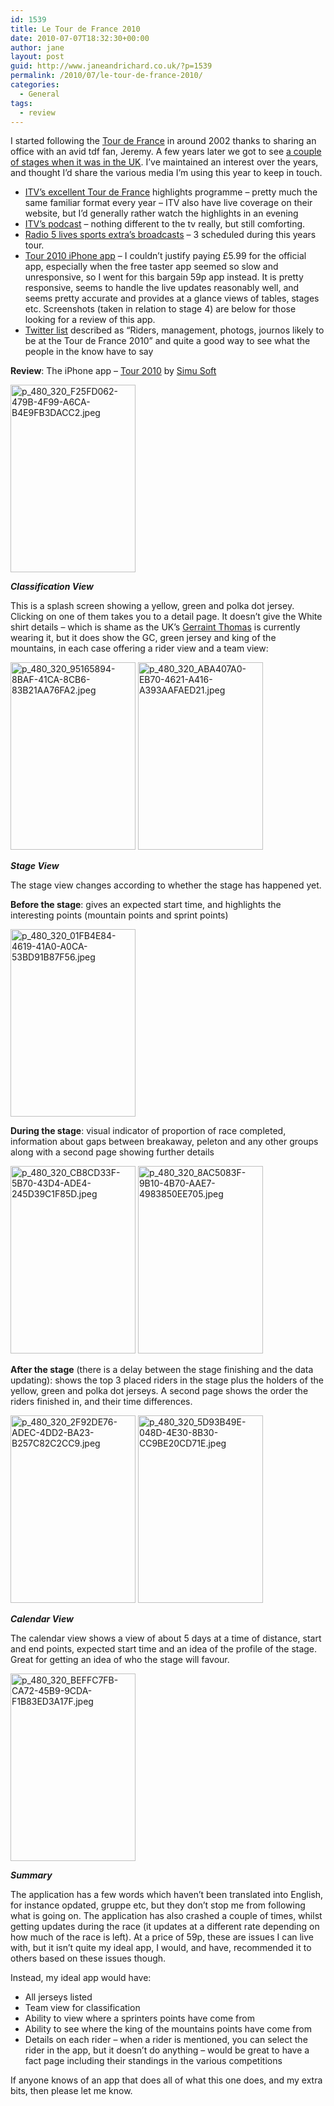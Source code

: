 ```yaml
---
id: 1539
title: Le Tour de France 2010
date: 2010-07-07T18:32:30+00:00
author: jane
layout: post
guid: http://www.janeandrichard.co.uk/?p=1539
permalink: /2010/07/le-tour-de-france-2010/
categories:
  - General
tags:
  - review
---
```

I started following the [Tour de France](http://www.letour.fr/us/homepage_courseTDF.html) in around 2002 thanks to sharing an office with an avid tdf fan, Jeremy. A few years later we got to see [a couple of stages when it was in the UK](http://www.janeandrichard.co.uk/2007/07/tour_de_france/). I&#8217;ve maintained an interest over the years, and thought I&#8217;d share the various media I&#8217;m using this year to keep in touch.

  * [ITV&#8217;s excellent Tour de France](http://www.itv.com/sport/tourdefrance/) highlights programme &#8211; pretty much the same familiar format every year &#8211; ITV also have live coverage on their website, but I&#8217;d generally rather watch the highlights in an evening
  * [ITV&#8217;s podcast](http://www.itv.com/sport/tourdefrance/podcast/) &#8211; nothing different to the tv really, but still comforting.
  * [Radio 5 lives sports extra&#8217;s broadcasts](http://www.bbc.co.uk/programmes/b00cp89g/episodes/upcoming) &#8211; 3 scheduled during this years tour.
  * [Tour 2010 iPhone app](http://itunes.apple.com/us/app/tour-2010/id378783445?mt=8) &#8211; I couldn&#8217;t justify paying £5.99 for the official app, especially when the free taster app seemed so slow and unresponsive, so I went for this bargain 59p app instead. It is pretty responsive, seems to handle the live updates reasonably well, and seems pretty accurate and provides at a glance views of tables, stages etc. Screenshots (taken in relation to stage 4) are below for those looking for a review of this app.
  * [Twitter list](http://twitter.com/leguape/tour-de-france-2010) described as &#8220;Riders, management, photogs, journos likely to be at the Tour de France 2010&#8221; and quite a good way to see what the people in the know have to say

**Review**: The iPhone app &#8211; [Tour 2010](http://itunes.apple.com/us/app/tour-2010/id378783445?mt=8) by [Simu Soft](http://www.simusoft.dk/)

<img class="alignnone size-medium wp-image-1535" title="p_480_320_F25FD062-479B-4F99-A6CA-B4E9FB3DACC2.jpeg" src="http://www.janeandrichard.co.uk/wp-content/uploads/2010/07/p_480_320_F25FD062-479B-4F99-A6CA-B4E9FB3DACC2-200x300.jpg" alt="p_480_320_F25FD062-479B-4F99-A6CA-B4E9FB3DACC2.jpeg" width="200" height="300" srcset="http://localhost/wp-content/uploads/2010/07/p_480_320_F25FD062-479B-4F99-A6CA-B4E9FB3DACC2-200x300.jpg 200w, http://localhost/wp-content/uploads/2010/07/p_480_320_F25FD062-479B-4F99-A6CA-B4E9FB3DACC2.jpeg 320w" sizes="(max-width: 200px) 85vw, 200px" />

_**Classification View**_
  
This is a splash screen showing a yellow, green and polka dot jersey. Clicking on one of them takes you to a detail page. It doesn&#8217;t give the White shirt details &#8211; which is shame as the UK&#8217;s [Gerraint Thomas](http://www.geraintthomas.com/) is currently wearing it, but it does show the GC, green jersey and king of the mountains, in each case offering a rider view and a team view:

<img class="alignnone size-medium wp-image-1560" title="p_480_320_95165894-8BAF-41CA-8CB6-83B21AA76FA2.jpeg" src="http://www.janeandrichard.co.uk/wp-content/uploads/2010/07/p_480_320_95165894-8BAF-41CA-8CB6-83B21AA76FA2-200x300.jpg" alt="p_480_320_95165894-8BAF-41CA-8CB6-83B21AA76FA2.jpeg" width="200" height="300" srcset="http://localhost/wp-content/uploads/2010/07/p_480_320_95165894-8BAF-41CA-8CB6-83B21AA76FA2-200x300.jpg 200w, http://localhost/wp-content/uploads/2010/07/p_480_320_95165894-8BAF-41CA-8CB6-83B21AA76FA2.jpeg 320w" sizes="(max-width: 200px) 85vw, 200px" />

<img class="alignnone size-medium wp-image-1561" title="p_480_320_ABA407A0-EB70-4621-A416-A393AAFAED21.jpeg" src="http://www.janeandrichard.co.uk/wp-content/uploads/2010/07/p_480_320_ABA407A0-EB70-4621-A416-A393AAFAED21-200x300.jpg" alt="p_480_320_ABA407A0-EB70-4621-A416-A393AAFAED21.jpeg" width="200" height="300" srcset="http://localhost/wp-content/uploads/2010/07/p_480_320_ABA407A0-EB70-4621-A416-A393AAFAED21-200x300.jpg 200w, http://localhost/wp-content/uploads/2010/07/p_480_320_ABA407A0-EB70-4621-A416-A393AAFAED21.jpeg 320w" sizes="(max-width: 200px) 85vw, 200px" />

_**Stage View**_
  
The stage view changes according to whether the stage has happened yet.

**Before the stage**: gives an expected start time, and highlights the interesting points (mountain points and sprint points)
  
<img class="alignnone size-medium wp-image-1540" title="p_480_320_01FB4E84-4619-41A0-A0CA-53BD91B87F56.jpeg" src="http://www.janeandrichard.co.uk/wp-content/uploads/2010/07/p_480_320_01FB4E84-4619-41A0-A0CA-53BD91B87F56-200x300.jpg" alt="p_480_320_01FB4E84-4619-41A0-A0CA-53BD91B87F56.jpeg" width="200" height="300" srcset="http://localhost/wp-content/uploads/2010/07/p_480_320_01FB4E84-4619-41A0-A0CA-53BD91B87F56-200x300.jpg 200w, http://localhost/wp-content/uploads/2010/07/p_480_320_01FB4E84-4619-41A0-A0CA-53BD91B87F56.jpeg 320w" sizes="(max-width: 200px) 85vw, 200px" />
  
**During the stage**: visual indicator of proportion of race completed, information about gaps between breakaway, peleton and any other groups along with a second page showing further details
  
<img class="alignnone size-medium wp-image-1545" title="p_480_320_CB8CD33F-5B70-43D4-ADE4-245D39C1F85D.jpeg" src="http://www.janeandrichard.co.uk/wp-content/uploads/2010/07/p_480_320_CB8CD33F-5B70-43D4-ADE4-245D39C1F85D-200x300.jpg" alt="p_480_320_CB8CD33F-5B70-43D4-ADE4-245D39C1F85D.jpeg" width="200" height="300" srcset="http://localhost/wp-content/uploads/2010/07/p_480_320_CB8CD33F-5B70-43D4-ADE4-245D39C1F85D-200x300.jpg 200w, http://localhost/wp-content/uploads/2010/07/p_480_320_CB8CD33F-5B70-43D4-ADE4-245D39C1F85D.jpeg 320w" sizes="(max-width: 200px) 85vw, 200px" />

<img class="alignnone size-medium wp-image-1546" title="p_480_320_8AC5083F-9B10-4B70-AAE7-4983850EE705.jpeg" src="http://www.janeandrichard.co.uk/wp-content/uploads/2010/07/p_480_320_8AC5083F-9B10-4B70-AAE7-4983850EE705-200x300.jpg" alt="p_480_320_8AC5083F-9B10-4B70-AAE7-4983850EE705.jpeg" width="200" height="300" srcset="http://localhost/wp-content/uploads/2010/07/p_480_320_8AC5083F-9B10-4B70-AAE7-4983850EE705-200x300.jpg 200w, http://localhost/wp-content/uploads/2010/07/p_480_320_8AC5083F-9B10-4B70-AAE7-4983850EE705.jpeg 320w" sizes="(max-width: 200px) 85vw, 200px" />

**After the stage** (there is a delay between the stage finishing and the data updating): shows the top 3 placed riders in the stage plus the holders of the yellow, green and polka dot jerseys. A second page shows the order the riders finished in, and their time differences.

<img class="alignnone size-medium wp-image-1549" title="p_480_320_2F92DE76-ADEC-4DD2-BA23-B257C82C2CC9.jpeg" src="http://www.janeandrichard.co.uk/wp-content/uploads/2010/07/p_480_320_2F92DE76-ADEC-4DD2-BA23-B257C82C2CC9-200x300.jpg" alt="p_480_320_2F92DE76-ADEC-4DD2-BA23-B257C82C2CC9.jpeg" width="200" height="300" srcset="http://localhost/wp-content/uploads/2010/07/p_480_320_2F92DE76-ADEC-4DD2-BA23-B257C82C2CC9-200x300.jpg 200w, http://localhost/wp-content/uploads/2010/07/p_480_320_2F92DE76-ADEC-4DD2-BA23-B257C82C2CC9.jpeg 320w" sizes="(max-width: 200px) 85vw, 200px" />

<img class="alignnone size-medium wp-image-1550" title="p_480_320_5D93B49E-048D-4E30-8B30-CC9BE20CD71E.jpeg" src="http://www.janeandrichard.co.uk/wp-content/uploads/2010/07/p_480_320_5D93B49E-048D-4E30-8B30-CC9BE20CD71E-200x300.jpg" alt="p_480_320_5D93B49E-048D-4E30-8B30-CC9BE20CD71E.jpeg" width="200" height="300" srcset="http://localhost/wp-content/uploads/2010/07/p_480_320_5D93B49E-048D-4E30-8B30-CC9BE20CD71E-200x300.jpg 200w, http://localhost/wp-content/uploads/2010/07/p_480_320_5D93B49E-048D-4E30-8B30-CC9BE20CD71E.jpeg 320w" sizes="(max-width: 200px) 85vw, 200px" />

_**Calendar View**_
  
The calendar view shows a view of about 5 days at a time of distance, start and end points, expected start time and an idea of the profile of the stage. Great for getting an idea of who the stage will favour.
  
<img class="alignnone size-medium wp-image-1568" title="p_480_320_BEFFC7FB-CA72-45B9-9CDA-F1B83ED3A17F.jpeg" src="http://www.janeandrichard.co.uk/wp-content/uploads/2010/07/p_480_320_BEFFC7FB-CA72-45B9-9CDA-F1B83ED3A17F-200x300.jpg" alt="p_480_320_BEFFC7FB-CA72-45B9-9CDA-F1B83ED3A17F.jpeg" width="200" height="300" srcset="http://localhost/wp-content/uploads/2010/07/p_480_320_BEFFC7FB-CA72-45B9-9CDA-F1B83ED3A17F-200x300.jpg 200w, http://localhost/wp-content/uploads/2010/07/p_480_320_BEFFC7FB-CA72-45B9-9CDA-F1B83ED3A17F.jpeg 320w" sizes="(max-width: 200px) 85vw, 200px" />

_**Summary**_
  
The application has a few words which haven&#8217;t been translated into English, for instance opdated, gruppe etc, but they don&#8217;t stop me from following what is going on. The application has also crashed a couple of times, whilst getting updates during the race (it updates at a different rate depending on how much of the race is left). At a price of 59p, these are issues I can live with, but it isn&#8217;t quite my ideal app, I would, and have, recommended it to others based on these issues though.

Instead, my ideal app would have:

  * All jerseys listed
  * Team view for classification
  * Ability to view where a sprinters points have come from
  * Ability to see where the king of the mountains points have come from
  * Details on each rider &#8211; when a rider is mentioned, you can select the rider in the app, but it doesn&#8217;t do anything &#8211; would be great to have a fact page including their standings in the various competitions

If anyone knows of an app that does all of what this one does, and my extra bits, then please let me know.